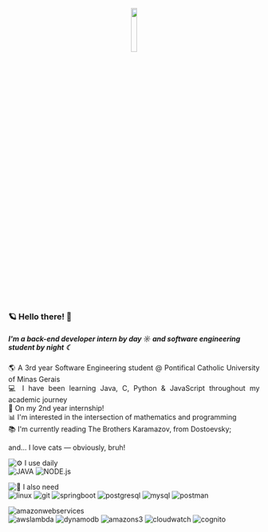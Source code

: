 <p align="center" width=15%>
  <img width=15% src="https://i.pinimg.com/564x/9e/70/d9/9e70d9b7ae230434473aa6923739623a.jpg" />
</p>

### <b>🪐 Hello there! 🖖</b> 

##### I'm a back-end developer intern by day ☼ and software engineering student by night ☾

<p align="justify">
🌎 A 3rd year Software Engineering student @ Pontifical Catholic University of Minas Gerais <br>      
💻 I have been learning Java, C, Python & JavaScript throughout my academic journey <br>
🌱 On my 2nd year internship! <br>
📊 I'm interested in the intersection of mathematics and programming <br>
📚 I'm currently reading The Brothers Karamazov, from Dostoevsky; <br>
  
and... I love cats — obviously, bruh!

![⚙️ I use daily](https://img.shields.io/badge/%E2%9A%99%EF%B8%8F%20I%20use%20daily:-000000?style=for-the-badge) <br>
![JAVA](https://img.shields.io/badge/JAVA-447799?style=for-the-badge) 
![NODE.js](https://img.shields.io/badge/NODE.js-5FA04E?style=for-the-badge)

![🚀 I also need](https://img.shields.io/badge/%F0%9F%9A%80%20I%20also%20need:-000000?style=for-the-badge) <br>
![linux](https://img.shields.io/badge/linux-FCC624?style=for-the-badge&logo=linux&logoColor=111)
![git](https://img.shields.io/badge/git-F05032?style=for-the-badge&logo=git&logoColor=DCDFE8)
![springboot](https://img.shields.io/badge/springboot-6DB33F?style=for-the-badge&logo=springboot&logoColor=DCDFE8)
![postgresql](https://img.shields.io/badge/postgresql-4169E1?style=for-the-badge&logo=postgresql&logoColor=DCDFE8)
![mysql](https://img.shields.io/badge/mysql-4479A1?style=for-the-badge&logo=mysql&logoColor=DCDFE8)
![postman](https://img.shields.io/badge/postman-FF6C37?style=for-the-badge&logo=postman&logoColor=DCDFE8)

![amazonwebservices](https://img.shields.io/badge/amazonwebservices-000000?style=for-the-badge&logo=amazonwebservices&logoColor=DCDFE8) <br>
![awslambda](https://img.shields.io/badge/awslambda-FF9900?style=for-the-badge&logo=awslambda&logoColor=DCDFE8)
![dynamodb](https://img.shields.io/badge/dynamodb-4053D6?style=for-the-badge&logo=amazondynamodb&logoColor=DCDFE8)
![amazons3](https://img.shields.io/badge/amazons3-569A31?style=for-the-badge&logo=amazons3&logoColor=DCDFE8)
![cloudwatch](https://img.shields.io/badge/cloudwatch-FF4F8B?style=for-the-badge&logo=amazoncloudwatch&logoColor=DCDFE8)
![cognito](https://img.shields.io/badge/cognito-DD344C?style=for-the-badge&logo=amazoncognito&logoColor=DCDFE8)




